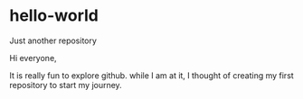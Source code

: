 # hello-world
Just another repository

Hi everyone,

It is really fun to explore github. while I am at it, I thought of creating my first repository to start my journey.
